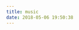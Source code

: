 ```yaml
---
title: music
date: 2018-05-06 19:50:38
---
```


<div class="aplayer" data-id="2214799155" data-server="netease" data-type="playlist" data-autoplay="true"></div>